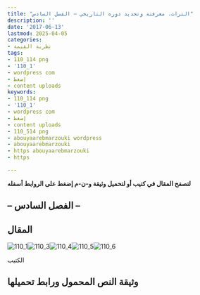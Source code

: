 ```yaml
---
title: "التراث، معرفته وتحديد دوره التاريخي – الفصل السادس"
description: ''
date: '2017-06-13'
lastmod: 2025-04-05
categories:
- نظرية القيمة
tags:
- 110_114 png
- '110_1'
- wordpress com
- إضغط
- content uploads
keywords:
- 110_114 png
- '110_1'
- wordpress com
- إضغط
- content uploads
- 110_514 png
- abouyaarebmarzouki wordpress
- abouyaarebmarzouki
- https abouyaarebmarzouki
- https

---
```

**لتصفح المقال في كتيب أو لتحميل وثيقة و-ن-م إضغط على الروابط أسفله**

## **– الفصل السادس –**

## المقال

![110_1](https://abouyaarebmarzouki.wordpress.com/wp-content/uploads/2017/06/110_114.png?w=648)![110_3](https://abouyaarebmarzouki.wordpress.com/wp-content/uploads/2017/06/110_314.png?w=648)![110_4](https://abouyaarebmarzouki.wordpress.com/wp-content/uploads/2017/06/110_414.png?w=648)![110_5](https://abouyaarebmarzouki.wordpress.com/wp-content/uploads/2017/06/110_514.png?w=648)![110_6](https://abouyaarebmarzouki.wordpress.com/wp-content/uploads/2017/06/110_68.png?w=648)

الكتيب

## وثيقة النص المحمول ورابط تحميلها

###
